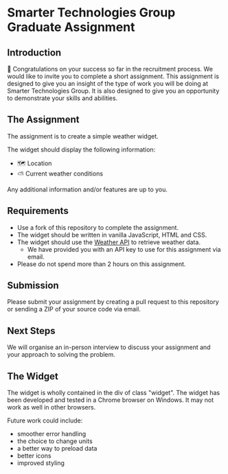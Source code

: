 # Smarter Technologies Group Graduate Assignment

## Introduction

🎉 Congratulations on your success so far in the recruitment process. We would like to invite you to complete a short assignment. This assignment is designed to give you an insight of the type of work you will be doing at Smarter Technologies Group. It is also designed to give you an opportunity to demonstrate your skills and abilities.

## The Assignment

The assignment is to create a simple weather widget.

The widget should display the following information:

- 🗺️ Location
- ⛅ Current weather conditions

Any additional information and/or features are up to you.

## Requirements

- Use a fork of this repository to complete the assignment.
- The widget should be written in vanilla JavaScript, HTML and CSS.
- The widget should use the [Weather API](https://www.weatherapi.com/docs/) to retrieve weather data.
  - We have provided you with an API key to use for this assignment via email.
- Please do not spend more than 2 hours on this assignment.

## Submission

Please submit your assignment by creating a pull request to this repository or sending a ZIP of your source code via email.

## Next Steps

We will organise an in-person interview to discuss your assignment and your approach to solving the problem.


## The Widget

The widget is wholly contained in the div of class "widget". The widget has been developed and tested in a Chrome browser on Windows. It may not work as well in other browsers. 

Future work could include:  

- smoother error handling 
- the choice to change units 
- a better way to preload data
- better icons
- improved styling
